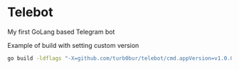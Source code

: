 # Telebot
My first GoLang based Telegram bot

Example of build with setting custom version
```bash
go build -ldflags "-X=github.com/turb0bur/telebot/cmd.appVersion=v1.0.0"
```
